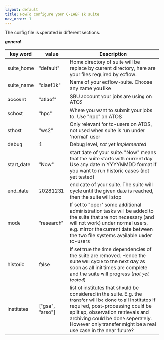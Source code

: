 ```yaml
---
layout: default
title: HowTo configure your C-LAEF 1k suite
nav_order: 1
---
```


The config file is sperated in different sections.

***general***  

|  **key word**  |  **value**  |  **Description** |
|----------------|-------------|------------------|
|  suite_home    | "default"   | Home directory of suite will be replace by current directory, here are your files required by ecflow. |
|  suite_name    | "claef1k"   | Name of your ecflow-suite. Choose any name you like |
|  account       | "atlaef"    | SBU account your jobs are using on ATOS |
|  schost        | "hpc"       | Where you want to submit your jobs to. Use "hpc" on ATOS |
|  sthost        | "ws2"       | Only relevant for tc-users on ATOS, not used when suite is run under 'normal' user |
|  debug         | 1           | Debug level, *not yet implemented*
|  start_date    | "Now"       | start date of your suite. "Now" means that the suite starts with current day. Use any date in YYYYMMDD format if you want to run historic cases (not yet tested) |
| end_date       | 20281231    | end date of your suite. The suite will cycle until the given date is reached, then the suite will stop |
| mode           | "research"  | If set to "oper" some additional administration tasks will be added to the suite that are not necessary (and will not work) under normal users, e.g. mirror the current date between the two file systems available under tc-users
| historic       | false       | If set true the time dependencies of the suite are removed. Hence the suite will cycle to the next day as soon as all init times are complete and the suite will progress (*not yet tested*)
| institutes     | ["gsa", "arso"] | list of institutes that should be considered in the suite. E.g. the transfer will be done to all institutes if required, post-processing could be split up, observation retrievals and archiving could be done seperately. However only transfer might be a real use case in the near future? |

